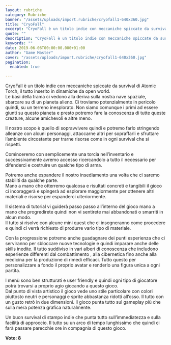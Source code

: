 ```yaml
---
layout: rubriche
category: Rubriche
banner: "/assets/uploads/import.rubriche/cryofall1-640x360.jpg"
title: "CryoFall"
excerpt: "CryoFall è un titolo indie con meccaniche spiccate da survival di Atomic Torch, il tutto inserito in dinamiche da open world. Le basi della trama ci vedono alla deriva sulla nostra nave spaziale, sbarcare su di un pianeta alieno. Ci troviamo potenzialmente in pericolo quindi, su un terreno inesplorato. Non siamo comunque i primi ad [&hellip"
quote: ""
description: "CryoFall è un titolo indie con meccaniche spiccate da survival di Atomic Torch, il tutto inserito in dinamiche da open world. Le basi della trama ci vedono alla deriva sulla nostra nave spaziale, sbarcare su di un pianeta alieno. Ci troviamo potenzialmente in pericolo quindi, su un terreno inesplorato. Non siamo comunque i primi ad [&hellip"
keywords: ""
date: 2019-06-06T00:00:00.000+01:00
author: "Game Master"
cover: "/assets/uploads/import.rubriche/cryofall1-640x360.jpg"
pagination:
  enabled: true

---
```


CryoFall è un titolo indie con meccaniche spiccate da survival di Atomic Torch, il tutto inserito in dinamiche da open world.  
Le basi della trama ci vedono alla deriva sulla nostra nave spaziale, sbarcare su di un pianeta alieno. Ci troviamo potenzialmente in pericolo quindi, su un terreno inesplorato. Non siamo comunque i primi ad essere giunti su questo pianeta e presto potremo fare la conoscenza di tutte queste creature, alcune amichevoli e altre meno.

Il nostro scopo è quello di sopravvivere quindi e potremo farlo stringendo alleanze con alcuni personaggi, attaccarne altri per sopraffarli e sfruttare l’ambiente circostante per trarne risorse come in ogni survival che si rispetti.

Cominceremo con semplicemente una torcia nell’inventario e successivamente avremo accesso ricercandolo a tutto il necessario per difenderci e costruire un qualche tipo di arma.

Potremo anche espandere il nostro insediamento una volta che ci saremo stabiliti da qualche parte.  
Mano a mano che otterremo qualcosa e risultati concreti e tangibili il gioco ci incoraggerà e spingerà ad esplorare maggiormente per ottenere altri materiali e risorse per espanderci ulteriormente.

Il sistema di tutorial vi guiderà passo passo all’interno del gioco mano a mano che progredirete quindi non vi sentirete mai abbandonati o smarriti in alcun modo.  
Il tutto si risolve con alcune mini quest che ci insegneranno come procedere e quindi ci verrà richiesto di produrre vario tipo di materiale.

Con la progressione potremo anche guadagnare dei punti esperienza che ci serviranno per sbloccare nuove tecnologie e quindi imparare anche delle skills inedite. Il tutto suddiviso in vari alberi di conoscenza che includono esperienze differenti dal combattimento , alla cibernetica fino anche alla medicina per la produzione di rimedi efficaci. Tutto questo per personalizzare a fondo il proprio avatar e renderlo una figura unica a ogni partita.

I menù sono ben strutturati e user friendly e quindi ogni tipo di giocatore potrà trovarsi a proprio agio giocando a questo gioco.  
Dal punto di vista artistico il gioco vede uno stile particolare con colori piuttosto neutri e personaggi e sprite abbastanza ridotti all’osso. Il tutto con un gusto retrò in due dimensioni. Il gioco punta tutto sul gameplay più che sulla mera potenza grafica naturalmente.

Un buon survival di stampo indie che punta tutto sull’immediatezza e sulla facilità di approccio. Il tutto su un arco di tempo lunghissimo che quindi ci farà passare parecchie ore in compagnia di questo gioco.

**Voto: 8**